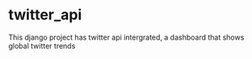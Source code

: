 # twitter_api

This django project has twitter api intergrated, a dashboard that shows global twitter trends 
